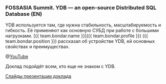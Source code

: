 ### FOSSASIA Summit. YDB — an open-source Distributed SQL Database (EN)
YDB используется там, где нужна стабильность, масштабируемость и гибкость. Её применяют как основную СУБД при работе с большими нагрузками. [{{ team.bondar.name }}]({{ team.bondar.profile }}) ({{ team.bondar.position }}) рассказал об устройстве YDB, ей основных свойствах и преимуществах.

@[YouTube](https://www.youtube.com/watch?v=A0O7yr9_1Tg)

Доклад подойдёт всем, кто еще не знаком с YDB.

[Слайды презентации доклада](https://github.com/ydb-platform/ydb-presentations/blob/main/2023/en/fossasia_summit/presentation.pdf)
